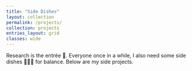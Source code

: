 ```yaml
---
title: "Side Dishes"
layout: collection
permalink: /projects/
collection: projects
entries_layout: grid
classes: wide
---
```


Research is the entrée :stew:. Everyone once in a while, I also need some side dishes :fries::rice_cracker::lollipop: for balance. Below are my side projects. 